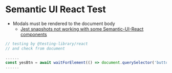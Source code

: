 # Semantic UI React Test

- Modals must be rendered to the document body
    - [Jest snapshots not working with some Semantic-UI-React components](https://stackoverflow.com/questions/48373732/jest-snapshots-not-working-with-some-semantic-ui-react-components)

``` js
// testing by @testing-library/react
// and check from document

......
const yesBtn = await waitForElement(() => document.querySelector('button.ui.green.inverted'));
......
```
